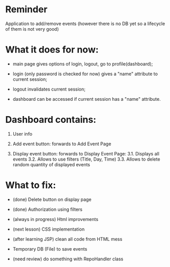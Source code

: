 # Reminder
Application to add/remove events (however there is no DB yet so a lifecycle of them is not very good)

# What it does for now:

- main page gives options of login, logout, go to profile(dashboard);

- login (only password is checked for now) gives a "name" attribute to current session;

- logout invalidates current session;

- dashboard can be accessed if current session has a "name" attribute.

# Dashboard contains:

1. User info

2. Add event button: forwards to Add Event Page

3. Display event button: forwards to Display Event Page:
           3.1. Displays all events
           3.2. Allows to use filters (Title, Day, Time)
           3.3. Allows to delete random quantity of displayed events 

# What to fix:

- (done) Delete button on display page

- (done) Authorization using filters 

- (always in progress) Html improvements

- (next lesson) CSS implementation

- (after learning JSP) clean all code from HTML mess 

- Temporary DB (File) to save events

- (need review) do something with RepoHandler class

